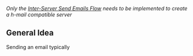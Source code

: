 *Only the [Inter-Server Send Emails Flow](../Server-Only%20Flows/Inter-Server%20Send%20Emails%20Flow.md) needs to be implemented to create a h-mail compatible server*
## General Idea
Sending an email typically 